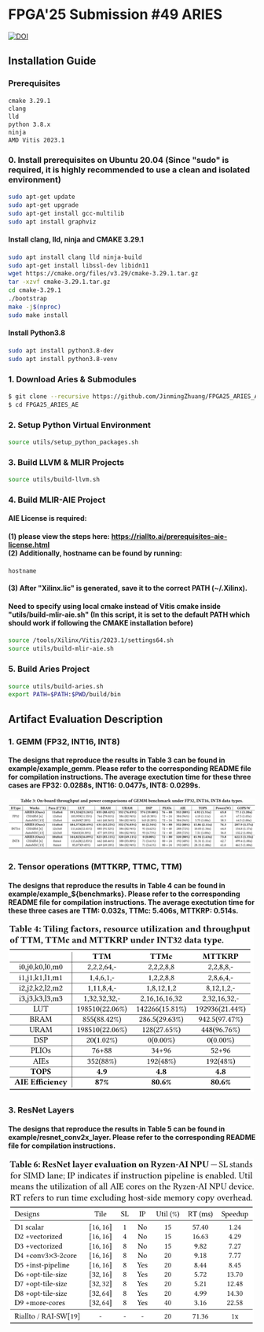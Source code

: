 # FPGA'25 Submission #49 ARIES
[![DOI](https://zenodo.org/badge/903644715.svg)](https://doi.org/10.5281/zenodo.14492668)

## Installation Guide

### Prerequisites
```
cmake 3.29.1 
clang
lld
python 3.8.x
ninja
AMD Vitis 2023.1
```
### 0. Install prerequisites on Ubuntu 20.04 (Since "sudo" is required, it is highly recommended to use a clean and isolated environment)
```sh
sudo apt-get update
sudo apt-get upgrade
sudo apt-get install gcc-multilib
sudo apt install graphviz
```
#### Install clang, lld, ninja and CMAKE 3.29.1
```sh
sudo apt install clang lld ninja-build
sudo apt-get install libssl-dev libidn11
wget https://cmake.org/files/v3.29/cmake-3.29.1.tar.gz
tar -xzvf cmake-3.29.1.tar.gz
cd cmake-3.29.1
./bootstrap
make -j$(nproc)
sudo make install
```

#### Install Python3.8
```sh
sudo apt install python3.8-dev
sudo apt install python3.8-venv
```

### 1. Download Aries & Submodules
```sh
$ git clone --recursive https://github.com/JinmingZhuang/FPGA25_ARIES_AE.git
$ cd FPGA25_ARIES_AE
```

### 2. Setup Python Virtual Environment
```sh
source utils/setup_python_packages.sh
```

### 3. Build LLVM & MLIR Projects
```sh
source utils/build-llvm.sh
```

### 4. Build MLIR-AIE Project 
#### AIE License is required: 
#### (1) please view the steps here: https://riallto.ai/prerequisites-aie-license.html <br> (2) Additionally, hostname can be found by running:<br>
```
hostname
```
#### (3) After "Xilinx.lic" is generated, save it to the correct PATH (~/.Xilinx).


#### Need to specify using local cmake instead of Vitis cmake inside "utils/build-mlir-aie.sh" (In this script, it is set to the default PATH which should work if following the CMAKE installation before)
```sh
source /tools/Xilinx/Vitis/2023.1/settings64.sh
source utils/build-mlir-aie.sh
```

### 5. Build Aries Project
```sh
source utils/build-aries.sh
export PATH=$PATH:$PWD/build/bin
```

##  Artifact Evaluation Description
### 1. GEMM (FP32, INT16, INT8)
#### The designs that reproduce the results in Table 3 can be found in example/example_gemm. Please refer to the corresponding README file for compilation instructions. The average exectution time for these three cases are FP32: 0.0288s, INT16: 0.0477s, INT8: 0.0299s.
![Table 3](figures/table3.png)

### 2. Tensor operations (MTTKRP, TTMC, TTM)
#### The designs that reproduce the results in Table 4 can be found in example/example_${benchmarks}. Please refer to the corresponding README file for compilation instructions. The average exectution time for these three cases are TTM: 0.032s, TTMc: 5.406s, MTTKRP: 0.514s.
<img src="figures/table4.png" alt="Table 4" width="500">

### 3. ResNet Layers
#### The designs that reproduce the results in Table 5 can be found in example/resnet_conv2x_layer. Please refer to the corresponding README file for compilation instructions.
<img src="figures/table5.png" alt="Table 5" width="500">
